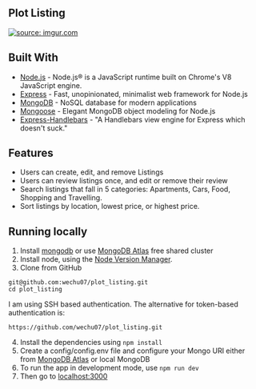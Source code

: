 ## Plot Listing

<a href="#">
<img src="https://imgur.com/dYZchcL.png" title="source: imgur.com" />
</a>

## Built With

- [Node.js](https://nodejs.org) - Node.js® is a JavaScript runtime built on Chrome's V8 JavaScript engine.
- [Express](https://expressjs.com//) - Fast, unopinionated, minimalist web framework for Node.js
- [MongoDB](https://www.mongodb.com/) - NoSQL database for modern applications
- [Mongoose](https://mongoosejs.com/) - Elegant MongoDB object modeling for Node.js
- [Express-Handlebars](https://www.npmjs.com/package/express-handlebars) - "A Handlebars view engine for Express which doesn't suck."

## Features
* Users can create, edit, and remove Listings
* Users can review listings once, and edit or remove their review
* Search listings that fall in 5 categories: Apartments, Cars, Food, Shopping and Travelling.
* Sort listings by location, lowest price, or highest price.
## Running locally
1. Install [mongodb](https://www.mongodb.com/) or use [MongoDB Atlas](https://www.mongodb.com/cloud/atlas/register) free shared cluster
2. Install node, using the [Node Version Manager](https://github.com/nvm-sh/nvm "Official Node Version Manager Github page").
3. Clone from GitHub
```
git@github.com:wechu07/plot_listing.git
cd plot_listing
```

I am using SSH based authentication. The alternative for token-based authentication is:
```
https://github.com/wechu07/plot_listing.git
```
4. Install the dependencies using ```npm install```
5. Create a config/config.env file and configure your Mongo URI either from [MongoDB Atlas](https://www.mongodb.com/cloud/atlas/register) or local MongoDB
6. To run the app in development mode, use ```npm run dev```
7. Then go to [localhost:3000](http://localhost:3000/)
